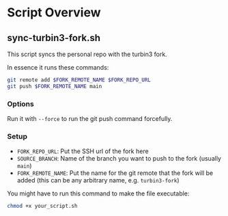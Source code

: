 # Script Overview

## sync-turbin3-fork.sh

This script syncs the personal repo with the turbin3 fork.

In essence it runs these commands:

```bash
git remote add $FORK_REMOTE_NAME $FORK_REPO_URL
git push $FORK_REMOTE_NAME main
```

### Options

Run it with `--force` to run the git push command forcefully.

### Setup

- `FORK_REPO_URL`: Put the SSH url of the fork here
- `SOURCE_BRANCH`: Name of the branch you want to push to the fork (usually `main`)
- `FORK_REMOTE_NAME`: Put the name for the git remote that the fork will be added (this can be any arbitrary name, e.g. `turbin3-fork`)

You might have to run this command to make the file executable:

```bash
chmod +x your_script.sh
```
